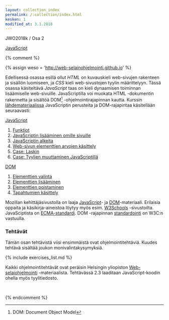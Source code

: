 ```yaml
---
layout: collection_index
permalink: /:collection/index.html
kesken: 1
modified_at: 3.1.2018
---
```


JWO2018k / Osa 2

[JavaScript](https://developer.mozilla.org/bm/docs/Web/JavaScript)

{% comment %}

{% assign weso = 'http://web-selainohjelmointi.github.io' %}

Edellisessä osassa esillä ollut *HTML* on kuvauskieli web-sivujen rakenteen ja sisällön luomiseen, ja *CSS* kieli web-sivustojen tyylin määrittelyyn. Tässä osassa käsiteltävä *JavaScript* taas on kieli dynaamisen toiminnan lisäämiselle web-sivuille. JavaScriptilla voi muokata HTML -dokumentin rakennetta ja sisältöä DOM[^1] -ohjelmointirajapinnan kautta. Kurssin [lähdemateriaalissa]({{weso}}) JavaScriptin perusteita ja DOM-rajapintaa käsitellään  seuraavasti:

[^1]: DOM: Document Object Model


[JavaScript]({{weso}}/#4-JavaScript)

1. [Funktiot]({{weso}}/#4.1-Funktiot)
2. [JavaScriptin lisääminen omille sivuille]({{weso}}/#4.2-JavaScriptin-lisääminen-omille-sivuille)
3. [JavaScriptin alkeita]({{weso}}/#4.3-JavaScriptin-alkeita)
4. [Web-sivun elementtien arvojen käsittely]({{weso}}/#4.4-Web-sivun-elementtien-arvojen-käsittely)
5. [Case: Laskin]({{weso}}/#4.5-Case:-Laskin)
6. [Case: Tyylien muuttaminen JavaScriptillä]({{weso}}/#4.6-Case:-Tyylien-muuttaminen-JavaScriptillä)


[DOM]({{weso}}/#5-DOM)

1. [Elementtien valinta]({{weso}}/#5.1-Elementtien-valinta)
2. [Elementtien lisääminen]({{weso}}/#5.2-Elementtien-lisääminen)
3. [Elementtien poistaminen]({{weso}}/#5.3-Elementtien-poistaminen)
4. [Tapahtumien käsittely]({{weso}}/#5.4-Tapahtumien-käsittely)


Mozillan kehittäjäsivustolla on laaja [JavaScript][mdn-js]- ja [DOM][mdn-dom]-materiaali. Erilaisia oppaita ja käsikirja-aineistoa löytyy myös esim. [W3Schools][W3Schools] -sivustoilta. JavaSciptista on [ECMA-standardi][ecma]. DOM -rajapinnan [standardointi][dom-std] on W3C:n vastuulla.


[mdn-js]: https://developer.mozilla.org/en-US/docs/Web/JavaScript
[mdn-dom]: https://developer.mozilla.org/en-US/docs/Web/API/Document_Object_Model
[W3Schools]: https://www.w3schools.com/js/default.asp
[ecma]: https://tc39.github.io/ecma262/
[dom-std]:https://www.w3.org/DOM/


### Tehtävät

Tämän osan tehtävistä viisi ensimmäistä ovat ohjelmointitehtäviä. Kuudes tehtävä sisältää joukon monivalintakysymyksiä.

{% include exercises_list.md %}

Kaikki ohjelmointitehtävät ovat peräisin Helsingin yliopiston [Web-selaiohjelmointi]({{weso}}) -materiaalista. Tehtävässä 2.3 laaditaan JavaScript-koodin ohella myös tyylitiedosto.

<br/>

{% endcomment %}
